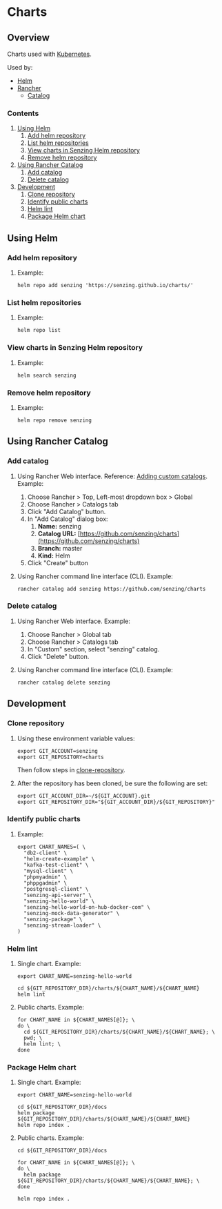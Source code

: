 # Charts

## Overview

Charts used with [Kubernetes](https://github.com/Senzing/knowledge-base/blob/master/WHATIS/kubernetes.md).

Used by:

- [Helm](https://github.com/Senzing/knowledge-base/blob/master/WHATIS/helm.md)
- [Rancher](https://github.com/Senzing/knowledge-base/blob/master/WHATIS/rancher.md)
  - [Catalog](https://rancher.com/docs/rancher/v2.x/en/catalog/)

### Contents

1. [Using Helm](#using-helm)
    1. [Add helm repository](#add-helm-repository)
    1. [List helm repositories](#list-helm-repositories)
    1. [View charts in Senzing Helm repository](#view-charts-in-senzing-helm-repository)
    1. [Remove helm repository](#remove-helm-repository)
1. [Using Rancher Catalog](#using-rancher-catalog)
    1. [Add catalog](#add-catalog)
    1. [Delete catalog](#delete-catalog)
1. [Development](#development)
    1. [Clone repository](#clone-repository)
    1. [Identify public charts](#identify-public-charts)
    1. [Helm lint](#helm-lint)
    1. [Package Helm chart](#package-helm-chart)

## Using Helm

### Add helm repository

1. Example:

    ```console
    helm repo add senzing 'https://senzing.github.io/charts/'
    ```

### List helm repositories

1. Example:

    ```console
    helm repo list
    ```

### View charts in Senzing Helm repository

1. Example:

    ```console
    helm search senzing
    ```

### Remove helm repository

1. Example:

    ```console
    helm repo remove senzing
    ```

## Using Rancher Catalog

### Add catalog

1. Using Rancher Web interface.
   Reference: [Adding custom catalogs](https://rancher.com/docs/rancher/v2.x/en/catalog/#adding-custom-catalogs).
   Example:

    1. Choose Rancher > Top, Left-most dropdown box > Global
    1. Choose Rancher > Catalogs tab
    1. Click "Add Catalog" button.
    1. In "Add Catalog" dialog box:
        1. **Name:** senzing
        1. **Catalog URL:** [https://github.com/senzing/charts](https://github.com/senzing/charts)
        1. **Branch:** master
        1. **Kind:** Helm
    1. Click "Create" button

1. Using Rancher command line interface (CLI).  Example:

    ```console
    rancher catalog add senzing https://github.com/senzing/charts
    ```

### Delete catalog

1. Using Rancher Web interface. Example:

    1. Choose Rancher > Global tab
    1. Choose Rancher > Catalogs tab
    1. In "Custom" section, select "senzing" catalog.
    1. Click "Delete" button.

1. Using Rancher command line interface (CLI). Example:

    ```console
    rancher catalog delete senzing
    ```

## Development

### Clone repository

1. Using these environment variable values:

    ```console
    export GIT_ACCOUNT=senzing
    export GIT_REPOSITORY=charts
    ```

   Then follow steps in [clone-repository](https://github.com/Senzing/knowledge-base/blob/master/HOWTO/clone-repository.md).

1. After the repository has been cloned, be sure the following are set:

    ```console
    export GIT_ACCOUNT_DIR=~/${GIT_ACCOUNT}.git
    export GIT_REPOSITORY_DIR="${GIT_ACCOUNT_DIR}/${GIT_REPOSITORY}"
    ```

### Identify public charts

1. Example:

    ```console
    export CHART_NAMES=( \
      "db2-client" \
      "helm-create-example" \
      "kafka-test-client" \
      "mysql-client" \
      "phpmyadmin" \
      "phppgadmin" \
      "postgresql-client" \
      "senzing-api-server" \
      "senzing-hello-world" \
      "senzing-hello-world-on-hub-docker-com" \
      "senzing-mock-data-generator" \
      "senzing-package" \
      "senzing-stream-loader" \
    )
    ```

### Helm lint

1. Single chart.  Example:

    ```console
    export CHART_NAME=senzing-hello-world

    cd ${GIT_REPOSITORY_DIR}/charts/${CHART_NAME}/${CHART_NAME}
    helm lint
    ```

1. Public charts. Example:

    ```console
    for CHART_NAME in ${CHART_NAMES[@]}; \
    do \
      cd ${GIT_REPOSITORY_DIR}/charts/${CHART_NAME}/${CHART_NAME}; \
      pwd; \
      helm lint; \
    done
    ```

### Package Helm chart

1. Single chart. Example:

    ```console
    export CHART_NAME=senzing-hello-world

    cd ${GIT_REPOSITORY_DIR}/docs
    helm package ${GIT_REPOSITORY_DIR}/charts/${CHART_NAME}/${CHART_NAME}
    helm repo index .
    ```

1. Public charts. Example:

    ```console
    cd ${GIT_REPOSITORY_DIR}/docs

    for CHART_NAME in ${CHART_NAMES[@]}; \
    do \
      helm package ${GIT_REPOSITORY_DIR}/charts/${CHART_NAME}/${CHART_NAME}; \
    done

    helm repo index .
    ```
